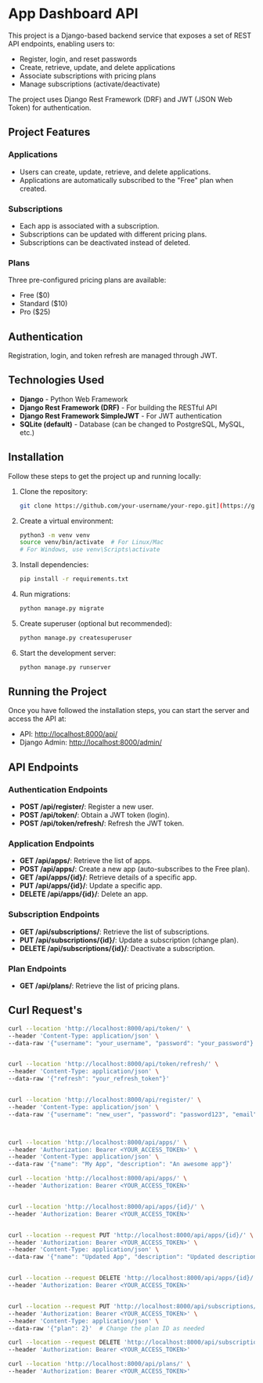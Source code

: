# App Dashboard API

This project is a Django-based backend service that exposes a set of REST API endpoints, enabling users to:

- Register, login, and reset passwords
- Create, retrieve, update, and delete applications
- Associate subscriptions with pricing plans
- Manage subscriptions (activate/deactivate)

The project uses Django Rest Framework (DRF) and JWT (JSON Web Token) for authentication.

## Project Features

### Applications

- Users can create, update, retrieve, and delete applications.
- Applications are automatically subscribed to the "Free" plan when created.

### Subscriptions

- Each app is associated with a subscription.
- Subscriptions can be updated with different pricing plans.
- Subscriptions can be deactivated instead of deleted.

### Plans

Three pre-configured pricing plans are available:
- Free ($0)
- Standard ($10)
- Pro ($25)

## Authentication

Registration, login, and token refresh are managed through JWT.

## Technologies Used

- **Django** - Python Web Framework
- **Django Rest Framework (DRF)** - For building the RESTful API
- **Django Rest Framework SimpleJWT** - For JWT authentication
- **SQLite (default)** - Database (can be changed to PostgreSQL, MySQL, etc.)

## Installation

Follow these steps to get the project up and running locally:

1. Clone the repository:

    ```bash
    git clone https://github.com/your-username/your-repo.git](https://github.com/omersaleem09/subscription_django
    ```

2. Create a virtual environment:

    ```bash
    python3 -m venv venv
    source venv/bin/activate  # For Linux/Mac
    # For Windows, use venv\Scripts\activate
    ```

3. Install dependencies:

    ```bash
    pip install -r requirements.txt
    ```

4. Run migrations:

    ```bash
    python manage.py migrate
    ```

5. Create superuser (optional but recommended):

    ```bash
    python manage.py createsuperuser
    ```

6. Start the development server:

    ```bash
    python manage.py runserver
    ```

## Running the Project

Once you have followed the installation steps, you can start the server and access the API at:

- API: [http://localhost:8000/api/](http://localhost:8000/api/)
- Django Admin: [http://localhost:8000/admin/](http://localhost:8000/admin/)

## API Endpoints

### Authentication Endpoints

- **POST /api/register/**: Register a new user.
- **POST /api/token/**: Obtain a JWT token (login).
- **POST /api/token/refresh/**: Refresh the JWT token.

### Application Endpoints

- **GET /api/apps/**: Retrieve the list of apps.
- **POST /api/apps/**: Create a new app (auto-subscribes to the Free plan).
- **GET /api/apps/{id}/**: Retrieve details of a specific app.
- **PUT /api/apps/{id}/**: Update a specific app.
- **DELETE /api/apps/{id}/**: Delete an app.

### Subscription Endpoints

- **GET /api/subscriptions/**: Retrieve the list of subscriptions.
- **PUT /api/subscriptions/{id}/**: Update a subscription (change plan).
- **DELETE /api/subscriptions/{id}/**: Deactivate a subscription.

### Plan Endpoints

- **GET /api/plans/**: Retrieve the list of pricing plans.

## Curl Request's


```bash
curl --location 'http://localhost:8000/api/token/' \
--header 'Content-Type: application/json' \
--data-raw '{"username": "your_username", "password": "your_password"}'


curl --location 'http://localhost:8000/api/token/refresh/' \
--header 'Content-Type: application/json' \
--data-raw '{"refresh": "your_refresh_token"}'


curl --location 'http://localhost:8000/api/register/' \
--header 'Content-Type: application/json' \
--data-raw '{"username": "new_user", "password": "password123", "email": "new_user@example.com"}'



curl --location 'http://localhost:8000/api/apps/' \
--header 'Authorization: Bearer <YOUR_ACCESS_TOKEN>' \
--header 'Content-Type: application/json' \
--data-raw '{"name": "My App", "description": "An awesome app"}'

curl --location 'http://localhost:8000/api/apps/' \
--header 'Authorization: Bearer <YOUR_ACCESS_TOKEN>'


curl --location 'http://localhost:8000/api/apps/{id}/' \
--header 'Authorization: Bearer <YOUR_ACCESS_TOKEN>'


curl --location --request PUT 'http://localhost:8000/api/apps/{id}/' \
--header 'Authorization: Bearer <YOUR_ACCESS_TOKEN>' \
--header 'Content-Type: application/json' \
--data-raw '{"name": "Updated App", "description": "Updated description"}'


curl --location --request DELETE 'http://localhost:8000/api/apps/{id}/' \
--header 'Authorization: Bearer <YOUR_ACCESS_TOKEN>'


curl --location --request PUT 'http://localhost:8000/api/subscriptions/{id}/' \
--header 'Authorization: Bearer <YOUR_ACCESS_TOKEN>' \
--header 'Content-Type: application/json' \
--data-raw '{"plan": 2}'  # Change the plan ID as needed

curl --location --request DELETE 'http://localhost:8000/api/subscriptions/{id}/' \
--header 'Authorization: Bearer <YOUR_ACCESS_TOKEN>'

curl --location 'http://localhost:8000/api/plans/' \
--header 'Authorization: Bearer <YOUR_ACCESS_TOKEN>'

